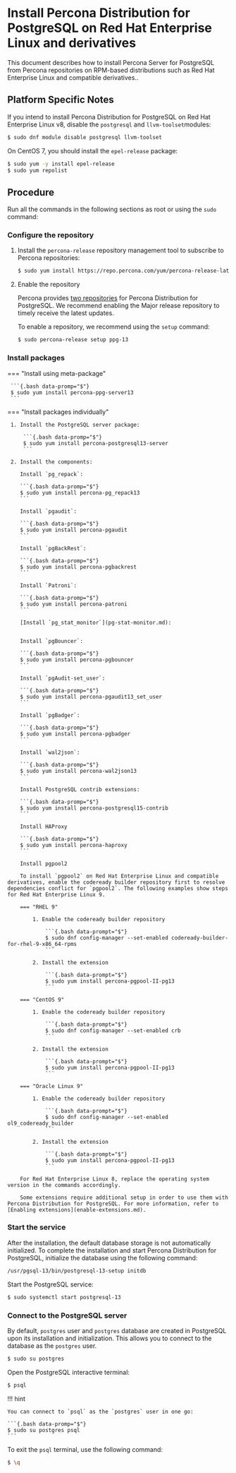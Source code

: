 # Install Percona Distribution for PostgreSQL on Red Hat Enterprise Linux and derivatives

This document describes how to install Percona Server for PostgreSQL from Percona repositories on RPM-based distributions such as Red Hat Enterprise Linux and compatible derivatives..

## Platform Specific Notes

If you intend to install Percona Distribution for PostgreSQL on Red Hat Enterprise Linux v8, disable the ``postgresql``  and ``llvm-toolset``modules:

```{.bash data-promp="$"}
$ sudo dnf module disable postgresql llvm-toolset
```

On CentOS 7, you should install the ``epel-release`` package:

```{.bash data-promp="$"}
$ sudo yum -y install epel-release
$ sudo yum repolist
```

## Procedure

Run all the commands in the following sections as root or using the `sudo` command:

### Configure the repository

1. Install the `percona-release` repository management tool to subscribe to Percona repositories:

    ```{.bash data-promp="$"}
    $ sudo yum install https://repo.percona.com/yum/percona-release-latest.noarch.rpm
    ```

2. Enable the repository

   Percona provides [two repositories](repo-overview.md) for Percona Distribution for PostgreSQL. We recommend enabling the Major release repository to timely receive the latest updates. 

   To enable a repository, we recommend using the `setup` command: 

   ```{.bash data-promp="$"}
   $ sudo percona-release setup ppg-13
   ```

### Install packages

=== "Install using meta-package"
     
     ```{.bash data-promp="$"}
     $ sudo yum install percona-ppg-server13
     ```

=== "Install packages individually"

     1. Install the PostgreSQL server package:

         ```{.bash data-promp="$"}
         $ sudo yum install percona-postgresql13-server
         ```

     2. Install the components:

        Install `pg_repack`:

        ```{.bash data-promp="$"}
        $ sudo yum install percona-pg_repack13
        ```

        Install `pgaudit`:

        ```{.bash data-promp="$"}
        $ sudo yum install percona-pgaudit
        ```

        Install `pgBackRest`:

        ```{.bash data-promp="$"}
        $ sudo yum install percona-pgbackrest
        ```

        Install `Patroni`:

        ```{.bash data-promp="$"}
        $ sudo yum install percona-patroni
        ```

        [Install `pg_stat_monitor`](pg-stat-monitor.md):


        Install `pgBouncer`:

        ```{.bash data-promp="$"}
        $ sudo yum install percona-pgbouncer
        ```

        Install `pgAudit-set_user`:

        ```{.bash data-promp="$"}
        $ sudo yum install percona-pgaudit13_set_user
        ```

        Install `pgBadger`:

        ```{.bash data-promp="$"}
        $ sudo yum install percona-pgbadger
        ```

        Install `wal2json`:

        ```{.bash data-promp="$"}
        $ sudo yum install percona-wal2json13
        ```

        Install PostgreSQL contrib extensions:

        ```{.bash data-promp="$"}
        $ sudo yum install percona-postgresql15-contrib
        ```

        Install HAProxy
        
        ```{.bash data-promp="$"}
        $ sudo yum install percona-haproxy
        ```

        Install pgpool2

        To install `pgpool2` on Red Hat Enterprise Linux and compatible derivatives, enable the codeready builder repository first to resolve dependencies conflict for `pgpool2`. The following examples show steps for Red Hat Enterprise Linux 9. 

        === "RHEL 9"

            1. Enable the codeready builder repository

                ```{.bash data-prompt="$"}
                $ sudo dnf config-manager --set-enabled codeready-builder-for-rhel-9-x86_64-rpms
                ```

            2. Install the extension

                ```{.bash data-prompt="$"}
                $ sudo yum install percona-pgpool-II-pg13
                ```

        === "CentOS 9"

            1. Enable the codeready builder repository

                ```{.bash data-prompt="$"}
                $ sudo dnf config-manager --set-enabled crb
                ```

            2. Install the extension

                ```{.bash data-prompt="$"}
                $ sudo yum install percona-pgpool-II-pg13
                ```

        === "Oracle Linux 9"

            1. Enable the codeready builder repository

                ```{.bash data-prompt="$"}
                $ sudo dnf config-manager --set-enabled ol9_codeready_builder
                ```

            2. Install the extension

                ```{.bash data-prompt="$"}
                $ sudo yum install percona-pgpool-II-pg13
                ```
                
        For Red Hat Enterprise Linux 8, replace the operating system version in the commands accordingly.

        Some extensions require additional setup in order to use them with Percona Distribution for PostgreSQL. For more information, refer to [Enabling extensions](enable-extensions.md).

### Start the service

After the installation, the default database storage is not automatically initialized. To complete the installation and start Percona Distribution for PostgreSQL, initialize the database using the following command:

```{.bash data-promp="$"}
/usr/pgsql-13/bin/postgresql-13-setup initdb
```

Start the PostgreSQL service:

```{.bash data-promp="$"}
$ sudo systemctl start postgresql-13
```

### Connect to the PostgreSQL server

By default, `postgres` user and `postgres` database are created in PostgreSQL upon its installation and initialization. This allows you to connect to the database as the `postgres` user.

```{.bash data-promp="$"}
$ sudo su postgres
```

Open the PostgreSQL interactive terminal:

```{.bash data-promp="$"}
$ psql
```

!!! hint

    You can connect to `psql` as the `postgres` user in one go:

    ```{.bash data-promp="$"}
    $ sudo su postgres psql
    ```

To exit the `psql` terminal, use the following command:

```{.bash data-promp="$"}
$ \q
```
